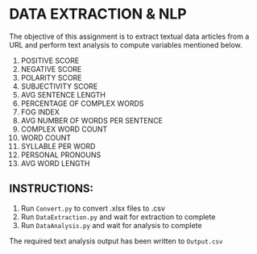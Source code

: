 # DATA EXTRACTION & NLP
The objective of this assignment is to extract textual data articles from a  URL and perform text analysis to compute variables mentioned below.

1.	POSITIVE SCORE
2.	NEGATIVE SCORE
3.	POLARITY SCORE
4.	SUBJECTIVITY SCORE
5.	AVG SENTENCE LENGTH
6.	PERCENTAGE OF COMPLEX WORDS
7.	FOG INDEX
8.	AVG NUMBER OF WORDS PER SENTENCE
9.	COMPLEX WORD COUNT
10.	WORD COUNT
11.	SYLLABLE PER WORD
12.	PERSONAL PRONOUNS
13.	AVG WORD LENGTH


## INSTRUCTIONS:

1. Run `Convert.py` to convert .xlsx files to .csv
2. Run `DataExtraction.py` and wait for extraction to complete
3. Run `DataAnalysis.py` and wait for analysis to complete

The required text analysis output has been written to `Output.csv`
